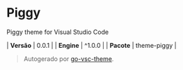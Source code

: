 # Piggy

Piggy theme for Visual Studio Code

| **Versão** | 0.0.1 |
| **Engine** | ^1.0.0 |
| **Pacote** | theme-piggy |

> Autogerado por [go-vsc-theme](https://github.com/natalbu/go-vsc-theme).
